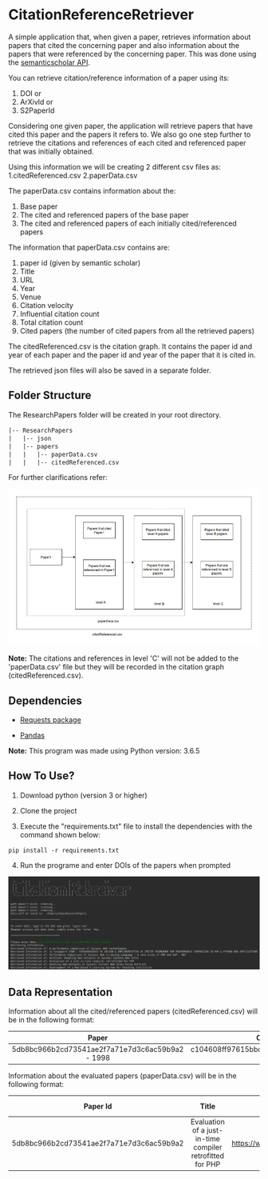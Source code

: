<h1>CitationReferenceRetriever</h1>

A simple application that, when given a paper, retrieves information about papers that cited the concerning paper and also information about the papers that were referenced by the concerning paper. This was done using the [semanticscholar API](http://api.semanticscholar.org/).

You can retrieve citation/reference information of a paper using its:
1. DOI or
2. ArXivId or
3. S2PaperId

Considering one given paper, the application will retrieve papers that have cited this paper and the papers it refers to. We also go one step further to retrieve the citations and references of each cited and referenced paper that was initially obtained. 

Using this information we will be creating 2 different csv files as:
1.citedReferenced.csv
2.paperData.csv

The paperData.csv contains information about the:
1. Base paper
2. The cited and referenced papers of the base paper
3. The cited and referenced papers of each initially cited/referenced papers

The information that paperData.csv contains are:
1. paper id (given by semantic scholar)
2. Title
3. URL
4. Year
5. Venue
6. Citation velocity
7. Influential citation count
8. Total citation count
9. Cited papers (the number of cited papers from all the retrieved papers)

The citedReferenced.csv is the citation graph. It contains the paper id and year of each paper and the paper id and year of the paper that it is cited in.

The retrieved json files will also be saved in a separate folder.

<h2>Folder Structure</h2>

The ResearchPapers folder will be created in your root directory.

````````````````````````````````````
|-- ResearchPapers
|   |-- json
|   |-- papers
|   |   |-- paperData.csv
|   |   |-- citedReferenced.csv

````````````````````````````````````


For further clarifications refer:

![picture](images/info.jpg)

<b>Note:</b> The citations and references in level 'C' will not be added to the 'paperData.csv' file but they will be recorded in the citation graph (citedReferenced.csv).

<h2>Dependencies</h2>

* [Requests package](https://pypi.org/project/requests/)

* [Pandas](https://pandas.pydata.org/pandas-docs/stable/install.html)

<b>Note:</b> This program was made using Python version: 3.6.5

<h2>How To Use?</h2>

1. Download python (version 3 or higher)

2. Clone the project

3. Execute the "requirements.txt" file to install the dependencies with the command shown below:
````````````````````````````````````
pip install -r requirements.txt
````````````````````````````````````
4. Run the programe and enter DOIs of the papers when prompted

![picture](images/cite.png)

<h2>Data Representation</h2>

Information about all the cited/referenced papers (citedReferenced.csv) will be in the following format:

| Paper | Cited Paper|
| :---: | :---: |
|5db8bc966b2cd73541ae2f7a71e7d3c6ac59b9a2 - 1998 |  c104608ff97615bbcd54d70573ea3f838d1e5457  - 2002 |

Information about the evaluated papers (paperData.csv) will be in the following format:

| Paper Id | Title | URL | Year | Venue | CitationVelocity | InfluentialCitationCount | TotalCitationCount | Cited Papers |
| :---: | :---: | :---: | :---: | :---: | :---: | :---: | :---: | :---: | 
| 5db8bc966b2cd73541ae2f7a71e7d3c6ac59b9a2 | Evaluation of a just-in-time compiler retrofitted for PHP | https://www.semanticscholar.org/paper/5db8bc966b2cd73541ae2f7a71e7d3c6ac59b9a2 | 2010 | VEE | 0 | 0 | 5 | 23 |
